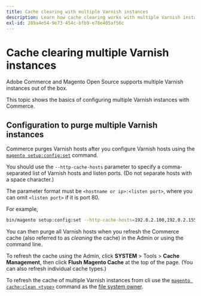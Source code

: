 ```yaml
---
title: Cache clearing with multiple Varnish instances
description: Learn how cache clearing works with multiple Varnish instances.
exl-id: 289a4e54-9e73-454c-bfb9-e78e405af56c
---
```

# Cache clearing multiple Varnish instances

Adobe Commerce and Magento Open Source supports multiple Varnish instances out of the box.

This topic shows the basics of configuring multiple Varnish instances with Commerce.

## Configuration to purge multiple Varnish instances

Commerce purges Varnish hosts after you configure Varnish hosts using the [`magento setup:config:set`](../../installation/tutorials/deployment.md) command.

You should use the `--http-cache-hosts` parameter to specify a comma-separated list of Varnish hosts and listen ports. (Do not separate hosts with a space character.)

The parameter format must be `<hostname or ip>:<listen port>`, where you can omit `<listen port>` if it is port 80.

For example,

```bash
bin/magento setup:config:set --http-cache-hosts=192.0.2.100,192.0.2.155:8080
```

You can then purge all Varnish hosts when you refresh the Commerce cache (also referred to as _cleaning_ the cache) in the Admin or using the command line.

To refresh the cache using the Admin, click **SYSTEM** > Tools > **Cache Management**, then click **Flush Magento Cache** at the top of the page. (You can also refresh individual cache types.)

To refresh the cache of multiple Varnish instances from cli use the [`magento cache:clean <type>`](../cli/manage-cache.md#clean-and-flush-cache-types) command as the [file system owner](../../installation/prerequisites/file-system/overview.md).
